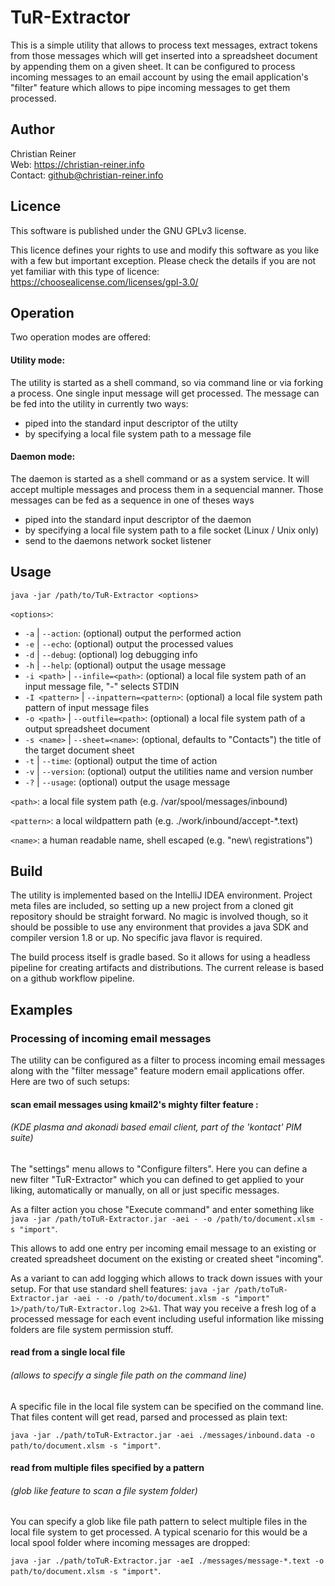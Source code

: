 # TuR-Extractor
This is a simple utility that allows to process text messages, extract tokens from those messages which will get inserted into a spreadsheet document by appending them on a given sheet. 
It can be configured to process incoming messages to an email account by using the email application's "filter" feature which allows to pipe incoming messages to get them processed. 

## Author
Christian Reiner                                                                                                                                                                                                      
Web: https://christian-reiner.info                                                                                                                                                                                                      
Contact: github@christian-reiner.info                                                                                                                                                                                                      

## Licence
This software is published under the GNU GPLv3 license. 

This licence defines your rights to use and modify this software as you like with a few but important exception. Please check the details if you are not yet familiar with this type of licence: 
https://choosealicense.com/licenses/gpl-3.0/

## Operation
Two operation modes are offered: 

#### Utility mode: 
The utility is started as a shell command, so via command line or via forking a process. 
One single input message will get processed. The message can be fed into the utility in currently two ways: 
  * piped into the standard input descriptor of the utilty
  * by specifying a local file system path to a message file

#### Daemon mode:
The daemon is started as a shell command or as a system service. 
It will accept multiple messages and process them in a sequencial manner. 
Those messages can be fed as a sequence in one of theses ways
  * piped into the standard input descriptor of the daemon
  * by specifying a local file system path to a file socket (Linux / Unix only)
  * send to the daemons network socket listener

## Usage
`java -jar /path/to/TuR-Extractor <options>`

`<options>`: 
* `-a` | `--action`: (optional) output the performed action
* `-e` | `--echo`: (optional) output the processed values
* `-d` | `--debug`: (optional) log debugging info
* `-h` | `--help`: (optional) output the usage message
* `-i <path>` | `--infile=<path>`: (optional) a local file system path of an input message file, "-" selects STDIN
* `-I <pattern>` | `--inpattern=<pattern>`: (optional) a local file system path pattern of input message files
* `-o <path>` | `--outfile=<path>`: (optional) a local file system path of a output spreadsheet document
* `-s <name>` | `--sheet=<name>`: (optional, defaults to "Contacts") the title of the target document sheet 
* `-t` | `--time`: (optional) output the time of action
* `-v` | `--version`: (optional) output the utilities name and version number
* `-?` | `--usage`: (optional) output the usage message

`<path>`: a local file system path (e.g. /var/spool/messages/inbound)

`<pattern>`: a local wildpattern path (e.g. ./work/inbound/accept-*.text)

`<name>`: a human readable name, shell escaped (e.g. "new\ registrations")

## Build
The utility is implemented based on the IntelliJ IDEA environment. Project meta files are included, so setting up a new project from a cloned git repository should be straight forward. 
No magic is involved though, so it should be possible to use any environment that provides a java SDK and compiler version 1.8 or up. No specific java flavor is required. 

The build process itself is gradle based. So it allows for using a headless pipeline for creating artifacts and distributions. The current release is based on a github workflow pipeline.

## Examples

### Processing of incoming email messages
The utility can be configured as a filter to process incoming email messages along with the "filter message" feature modern email applications offer. Here are two of such setups: 

#### scan email messages using kmail2's mighty filter feature :
###### (KDE plasma and akonadi based email client, part of the 'kontact' PIM suite)
The "settings" menu allows to "Configure filters". Here you can define a new filter "TuR-Extractor" which you can defined to get applied to your liking, automatically or manually, on all or just specific messages. 

As a filter action you chose "Execute command" and enter something like `java -jar /path/toTuR-Extractor.jar -aei - -o /path/to/document.xlsm -s "import"`. 

This allows to add one entry per incoming email message to an existing or created spreadsheet document on the existing or created sheet "incoming". 

As a variant to can add logging which allows to track down issues with your setup. 
For that use standard shell features: `java -jar /path/toTuR-Extractor.jar -aei - -o /path/to/document.xlsm -s "import" 1>/path/to/TuR-Extractor.log 2>&1`. 
That way you receive a fresh log of a processed message for each event including useful information like missing folders are file system permission stuff.

#### read from a single local file
###### (allows to specify a single file path on the command line)
A specific file in the local file system can be specified on the command line. That files content will get read, parsed and processed as plain text: 

`java -jar ./path/toTuR-Extractor.jar -aei ./messages/inbound.data -o path/to/document.xlsm -s "import"`. 

#### read from multiple files specified by a pattern 
###### (glob like feature to scan a file system folder)
You can specify a glob like file path pattern to select multiple files in the local file system to get processed. 
A typical scenario for this would be a local spool folder where incoming messages are dropped: 

`java -jar ./path/toTuR-Extractor.jar -aeI ./messages/message-*.text -o path/to/document.xlsm -s "import"`. 
